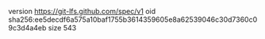 version https://git-lfs.github.com/spec/v1
oid sha256:ee5decdf6a575a10baf1755b3614359605e8a62539046c30d7360c09c3d4a4eb
size 543
